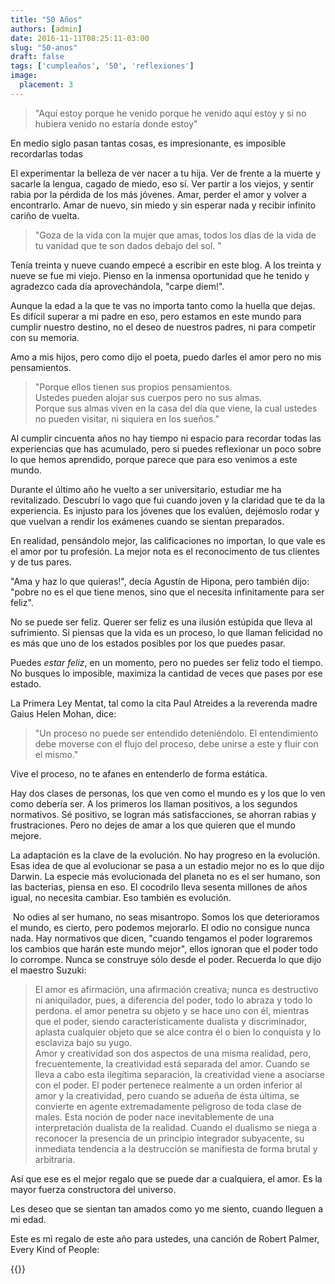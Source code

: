 ```yaml
---
title: "50 Años"
authors: [admin]
date: 2016-11-11T08:25:11-03:00
slug: "50-anos"
draft: false
tags: ['cumpleaños', '50', 'reflexiones']
image:
  placement: 3
---
```


> "Aquí estoy porque he venido porque he venido aquí estoy y si no
> hubiera venido no estaría donde estoy"

En medio siglo pasan tantas cosas, es impresionante, es imposible
recordarlas todas

El experimentar la belleza de ver nacer a tu hija. Ver de frente a la
muerte y sacarle la lengua, cagado de miedo, eso sí. Ver partir a los
viejos, y sentir rabia por la pérdida de los más jóvenes. Amar, perder
el amor y volver a encontrarlo. Amar de nuevo, sin miedo y sin esperar
nada y recibir infinito cariño de vuelta.

> "Goza de la vida con la mujer que amas, todos los días de la vida de
> tu vanidad que te son dados debajo del sol. "

Tenía treinta y nueve cuando empecé a escribir en este blog. A los
treinta y nueve se fue mi viejo. Pienso en la inmensa oportunidad que he
tenido y agradezco cada día aprovechándola, "carpe diem!".

Aunque la edad a la que te vas no importa tanto como la huella que
dejas. Es difícil superar a mi padre en eso, pero estamos en este mundo
para cumplir nuestro destino, no el deseo de nuestros padres, ni para
competir con su memoria.

Amo a mis hijos, pero como dijo el poeta, puedo darles el amor pero no
mis pensamientos.

> "Porque ellos tienen sus propios pensamientos.\
> Ustedes pueden alojar sus cuerpos pero no sus almas.\
> Porque sus almas viven en la casa del día que viene, la cual ustedes
> no pueden visitar, ni siquiera en los sueños."

Al cumplir cincuenta años no hay tiempo ni espacio para recordar todas
las experiencias que has acumulado, pero si puedes reflexionar un poco
sobre lo que hemos aprendido, porque parece que para eso venimos a este
mundo.

Durante el último año he vuelto a ser universitario, estudiar me ha
revitalizado. Descubrí lo vago que fui cuando joven y la claridad que te
da la experiencia. Es injusto para los jóvenes que los evalúen,
dejémoslo rodar y que vuelvan a rendir los exámenes cuando se sientan
preparados. 

En realidad, pensándolo mejor, las calificaciones no importan, lo que
vale es el amor por tu profesión. La mejor nota es el reconocimento de
tus clientes y de tus pares. 

"Ama y haz lo que quieras!", decía Agustín de Hipona, pero también
dijo: "pobre no es el que tiene menos, sino que el necesita
infinitamente para ser feliz".

No se puede ser feliz. Querer ser feliz es una ilusión estúpida que
lleva al sufrimiento. Si piensas que la vida es un proceso, lo que
llaman felicidad no es más que uno de los estados posibles por los que
puedes pasar.

Puedes *estar feliz*, en un momento, pero no puedes ser feliz todo el
tiempo. No busques lo imposible, maximiza la cantidad de veces que pases
por ese estado.

La Primera Ley Mentat, tal como la cita Paul Atreides a la reverenda
madre Gaius Helen Mohan, dice:

> "Un proceso no puede ser entendido deteniéndolo. El entendimiento
> debe moverse con el flujo del proceso, debe unirse a este y fluir con
> el mismo."

Vive el proceso, no te afanes en entenderlo de forma estática.

Hay dos clases de personas, los que ven como el mundo es y los que lo
ven como debería ser. A los primeros los llaman positivos, a los
segundos normativos. Sé positivo, se logran más satisfacciones, se
ahorran rabias y frustraciones. Pero no dejes de amar a los que quieren
que el mundo mejore.

La adaptación es la clave de la evolución. No hay progreso en la
evolución. Esas idea de que al evolucionar se pasa a un estadio mejor no
es lo que dijo Darwin. La especie más evolucionada del planeta no es el
ser humano, son las bacterias, piensa en eso. El cocodrilo lleva sesenta
millones de años igual, no necesita cambiar. Eso también es evolución. 

 No odies al ser humano, no seas misantropo. Somos los que deterioramos
el mundo, es cierto, pero podemos mejorarlo. El odio no consigue nunca
nada. Hay normativos que dicen, "cuando tengamos el poder lograremos
los cambios que harán este mundo mejor", ellos ignoran que el poder
todo lo corrompe. Nunca se construye sólo desde el poder. Recuerda lo
que dijo el maestro Suzuki:

> El amor es afirmación, una afirmación creativa; nunca es destructivo
> ni aniquilador, pues, a diferencia del poder, todo lo abraza y todo lo
> perdona. el amor penetra su objeto y se hace uno con él, mientras que
> el poder, siendo característicamente dualista y discriminador, aplasta
> cualquier objeto que se alce contra él o bien lo conquista y lo
> esclaviza bajo su yugo.\
> Amor y creatividad son dos aspectos de una misma realidad, pero,
> frecuentemente, la creatividad está separada del amor. Cuando se lleva
> a cabo esta ilegítima separación, la creatividad viene a asociarse con
> el poder. El poder pertenece realmente a un orden inferior al amor y
> la creatividad, pero cuando se adueña de ésta última, se convierte en
> agente extremadamente peligroso de toda clase de males. Esta noción de
> poder nace inevitablemente de una interpretación dualista de la
> realidad. Cuando el dualismo se niega a reconocer la presencia de un
> principio integrador subyacente, su inmediata tendencia a la
> destrucción se manifiesta de forma brutal y arbitraria.

Así que ese es el mejor regalo que se puede dar a cualquiera, el amor.
Es la mayor fuerza constructora del universo.

Les deseo que se sientan tan amados como yo me siento, cuando lleguen a
mi edad.

Este es mi regalo de este año para ustedes, una canción de Robert
Palmer, Every Kind of People:


{{<youtube R686uRAzwIk>}}
